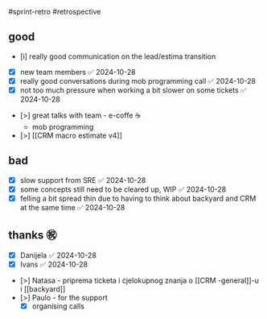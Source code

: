 #sprint-retro
#retrospective

## good

- [i] really good communication on the lead/estima transition
- [x] new team members ✅ 2024-10-28
- [x] really good conversations during mob programming call ✅ 2024-10-28
- [x] not too much pressure when working a bit slower on some tickets ✅ 2024-10-28

- [>] great talks with team - e-coffe ☕
	- mob programming
- [>] [[CRM macro estimate v4]]

## bad

- [x] slow support from SRE ✅ 2024-10-28
- [x] some concepts still need to be cleared up, WIP ✅ 2024-10-28
- [x] felling a bit spread thin due to having to think about backyard and CRM at the same time ✅ 2024-10-28

## thanks ㊗

- [x] Danijela ✅ 2024-10-28
- [x] Ivans ✅ 2024-10-28
- [>] Natasa - priprema ticketa i cjelokupnog znanja o [[CRM -general]]-u i [[backyard]]
- [>] Paulo - for the support
	- [x] organising calls
